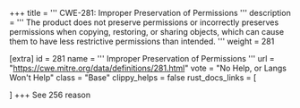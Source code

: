 +++
title = '''
CWE-281: Improper Preservation of Permissions
'''
description	= '''
The product does not preserve permissions or incorrectly preserves permissions when copying, restoring, or sharing objects, which can cause them to have less restrictive permissions than intended.
'''
weight = 281

[extra]
id = 281
name = '''
Improper Preservation of Permissions
'''
url = "https://cwe.mitre.org/data/definitions/281.html"
vote = "No Help, or Langs Won't Help"
class = "Base"
clippy_helps = false
rust_docs_links = [
	
]
+++
See 256 reason